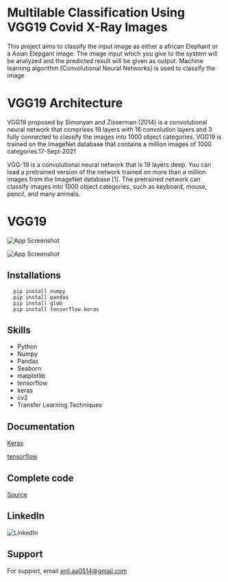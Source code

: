 
# Multilable Classification Using VGG19 Covid X-Ray Images


This project aims to classify the input image as either a african Elephant  or a Asian Elepgant image. The image input which you give to the system will be analyzed and the predicted result will be given as output. Machine learning algorithm [Convolutional Neural Networks] is used to classify the image

# VGG19 Architecture 

VGG19 proposed by Simonyan and Zisserman (2014) is a convolutional neural network that comprises 19 layers with 16 convolution layers and 3 fully connected to classify the images into 1000 object categories. VGG19 is trained on the ImageNet database that contains a million images of 1000 categories.17-Sept-2021


VGG-19 is a convolutional neural network that is 19 layers deep. You can load a pretrained version of the network trained on more than a million images from the ImageNet database [1]. The pretrained network can classify images into 1000 object categories, such as keyboard, mouse, pencil, and many animals.



# VGG19

![App Screenshot](https://miro.medium.com/v2/resize:fit:828/format:webp/1*swiy1KpD-4xe6GWjT_BP9w.png)







![App Screenshot](https://qph.cf2.quoracdn.net/main-qimg-83c7dee9e8b039c3ca27c8dd91cacbb4)






## Installations


```
  pip install numpy
  pip install pandas
  pip install glob
  pip install tensorflow.keras
```
    

## Skills 


- Python
- Numpy
- Pandas 
- Seaborn
- matplotlib
- tensorflow
- keras
- cv2
- Transfer Learning Techniques
## Documentation

[Keras](https://keras.io/api/applications/vgg/)

[tensorflow](https://www.tensorflow.org/api_docs)

## Complete code



[Source](https://github.com/Anil0205/VGG19-With-Covid-X-Ray-Images/blob/main/VGG19_Multiple_Classification.ipynb)

## LinkedIn


![LinkedIn](https://img.shields.io/badge/linkedin-0A66C2?style=for-the-badge&logo=linkedin&logoColor=white(https://www.linkedin.com/in/anil-abberaboina-894720243/))
## Support

For support, email anil.aa0514@gmail.com 

